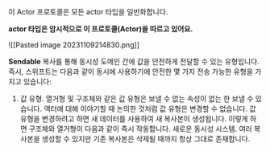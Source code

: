이 Actor 프로토콜은 모든 actor 타입을 일반화합니다. 

**actor 타입은 암시적으로 이 프로토콜(Actor)을 따르고 있어요.**

![[Pasted image 20231109214830.png]]

**Sendable**
복사를 통해 동시성 도메인 간에 값을 안전하게 전달할 수 있는 유형입니다.
즉시, 스위프트는 다음과 같이 동시에 사용하기에 안전한 몇 가지 전송 가능한 유형을 가지고 있습니다:
1. 값 유형. 열거형 및 구조체와 같은 값 유형은 보낼 수 없는 속성이 없는 한 보낼 수 있습니다. 액터에 대해 이야기할 때 논의한 것처럼 값 유형은 변경할 수 없습니다. 값 유형을 변경하려고 하면 새 데이터를 사용하여 새 복사본이 생성됩니다. 이렇게 하면 구조체와 열거형이 다음과 같이 즉시 작동합니다. 새로운 동시성 시스템. 여러 복사본을 생성할 수 있지만 기존 복사본은 삭제될 때까지 항상 그대로 존재합니다.